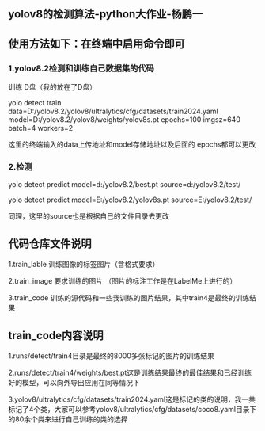 ## yolov8的检测算法-python大作业-杨鹏一
## 使用方法如下：在终端中启用命令即可
### 1.yolov8.2检测和训练自己数据集的代码
训练    D盘（我的放在了D盘）

yolo detect train data=D:/yolov8.2/yolov8/ultralytics/cfg/datasets/train2024.yaml   model=D:/yolov8.2/yolov8/weights/yolov8s.pt  epochs=100  imgsz=640 batch=4 workers=2

这里的终端输入的data上传地址和model存储地址以及后面的 epochs都可以更改
### 2.检测
yolo detect predict model=d:/yolov8.2/best.pt       source=d:/yolov8.2/test/

yolo detect predict model=E:/yolov8.2/yolov8s.pt       source=E:/yolov8.2/test/

同理，这里的source也是根据自己的文件目录去更改
## 代码仓库文件说明
 1.train_lable 训练图像的标签图片（含格式要求）
 
 2.train_image 要求训练的图片 （图片的标注工作是在LabelMe上进行的）

 3.train_code 训练的源代码和一些我训练的图片结果，其中train4是最终的训练结果

## train_code内容说明
 1.runs/detect/train4目录是最终的8000多张标记的图片的训练结果

 2.runs/detect/train4/weights/best.pt这是训练结果最终的最佳结果和已经训练好的模型，可以向外导出应用在同等情况下

 3.yolov8/ultralytics/cfg/datasets/train2024.yaml这是标记的类的说明，我一共标记了4个类，大家可以参考yolov8/ultralytics/cfg/datasets/coco8.yaml目录下的80余个类来进行自己训练的类的选择
